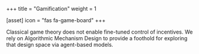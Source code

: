 +++
title = "Gamification"
weight = 1

[asset]
  icon = "fas fa-game-board"
+++

 Classical game theory does not enable fine-tuned control of incentives. We rely on  Algorithmic Mechanism Design to provide a foothold for exploring that design space via agent-based models.
